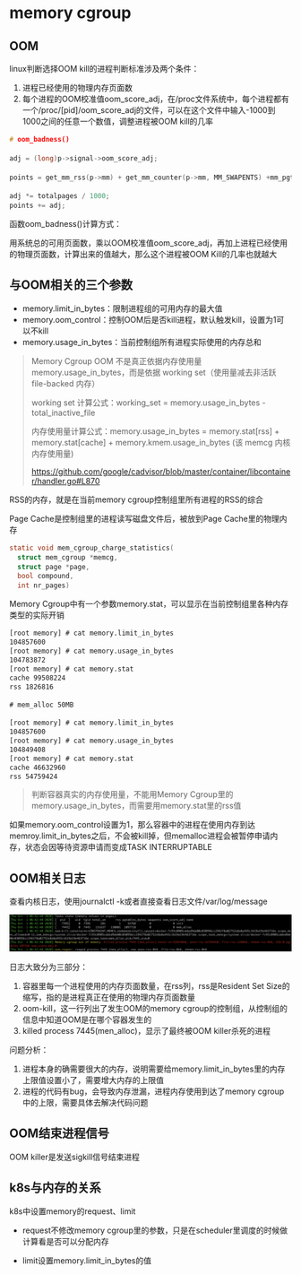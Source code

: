 # memory cgroup



## OOM

linux判断选择OOM kill的进程判断标准涉及两个条件：

1. 进程已经使用的物理内存页面数
2. 每个进程的OOM校准值oom_score_adj，在/proc文件系统中，每个进程都有一个/proc/[pid]/oom_score_adj的文件，可以在这个文件中输入-1000到1000之间的任意一个数值，调整进程被OOM kill的几率

```c
# oom_badness()

adj = (long)p->signal->oom_score_adj;

points = get_mm_rss(p->mm) + get_mm_counter(p->mm, MM_SWAPENTS) +mm_pgtables_bytes(p->mm) / PAGE_SIZE;

adj *= totalpages / 1000;
points += adj;
```

函数oom_badness()计算方式：

用系统总的可用页面数，乘以OOM校准值oom_score_adj，再加上进程已经使用的物理页面数，计算出来的值越大，那么这个进程被OOM Kill的几率也就越大



## 与OOM相关的三个参数

- memory.limit_in_bytes：限制进程组的可用内存的最大值
- memory.oom_control：控制OOM后是否kill进程，默认触发kill，设置为1可以不kill
- memory.usage_in_bytes：当前控制组所有进程实际使用的内存总和



> Memory Cgroup OOM 不是真正依据内存使用量 memory.usage_in_bytes，而是依据 working set（使用量减去非活跃 file-backed 内存）
>
> working set 计算公式：working_set = memory.usage_in_bytes - total_inactive_file
>
> 内存使用量计算公式：memory.usage_in_bytes = memory.stat[rss] + memory.stat[cache] + memory.kmem.usage_in_bytes (该 memcg 内核内存使用量)
>
> https://github.com/google/cadvisor/blob/master/container/libcontainer/handler.go#L870



RSS的内存，就是在当前memory cgroup控制组里所有进程的RSS的综合

Page Cache是控制组里的进程读写磁盘文件后，被放到Page Cache里的物理内存

```c
static void mem_cgroup_charge_statistics(
  struct mem_cgroup *memcg, 
  struct page *page, 
  bool compound, 
  int nr_pages)
```

Memory Cgroup中有一个参数memory.stat，可以显示在当前控制组里各种内存类型的实际开销

```shell
[root memory] # cat memory.limit_in_bytes
104857600
[root memory] # cat memory.usage_in_bytes
104783872
[root memory] # cat memory.stat
cache 99508224
rss 1826816

# mem_alloc 50MB

[root memory] # cat memory.limit_in_bytes
104857600
[root memory] # cat memory.usage_in_bytes
104849408
[root memory] # cat memory.stat
cache 46632960
rss 54759424
```

> 判断容器真实的内存使用量，不能用Memory Cgroup里的memory.usage_in_bytes，而需要用memory.stat里的rss值



如果memory.oom_control设置为1，那么容器中的进程在使用内存到达memroy.limit_in_bytes之后，不会被kill掉，但memalloc进程会被暂停申请内存，状态会因等待资源申请而变成TASK INTERRUPTABLE



## OOM相关日志

查看内核日志，使用journalctl -k或者直接查看日志文件/var/log/message

![oom-log](img/oom-log.png)

日志大致分为三部分：

1. 容器里每一个进程使用的内存页面数量，在rss列，rss是Resident Set Size的缩写，指的是进程真正在使用的物理内存页面数量
2. oom-kill，这一行列出了发生OOM的memory cgroup的控制组，从控制组的信息中知道OOM是在哪个容器发生的
3. killed process 7445(men_alloc)，显示了最终被OOM killer杀死的进程



问题分析：

1. 进程本身的确需要很大的内存，说明需要给memory.limit_in_bytes里的内存上限值设置小了，需要增大内存的上限值
2. 进程的代码有bug，会导致内存泄漏，进程内存使用到达了memory cgroup中的上限，需要具体去解决代码问题



## OOM结束进程信号

OOM killer是发送sigkill信号结束进程



## k8s与内存的关系

k8s中设置memory的request、limit

- request不修改memory cgroup里的参数，只是在scheduler里调度的时候做计算看是否可以分配内存

- limit设置memory.limit_in_bytes的值

